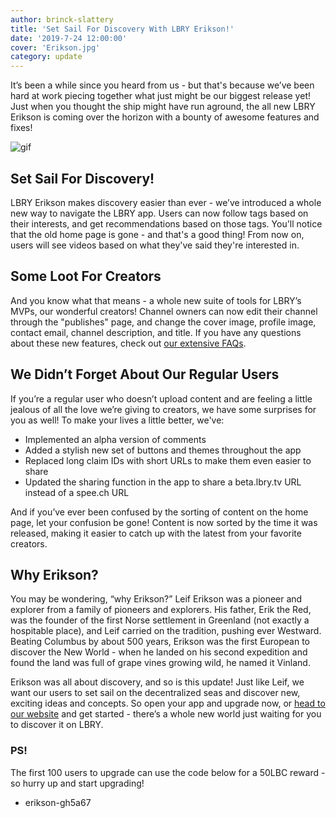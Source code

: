 ```yaml
---
author: brinck-slattery
title: 'Set Sail For Discovery With LBRY Erikson!'
date: '2019-7-24 12:00:00'
cover: 'Erikson.jpg'
category: update
---
```


It’s been a while since you heard from us - but that's because we’ve been hard at work piecing together what just might be our biggest release yet! Just when you thought the ship might have run aground, the all new LBRY Erikson is coming over the horizon with a bounty of awesome features and fixes!

![gif](https://spee.ch/8/erikson.gif)

## Set Sail For Discovery!
LBRY Erikson makes discovery easier than ever - we’ve introduced a whole new way to navigate the LBRY app. Users can now follow tags based on their interests, and get recommendations based on those tags. You'll notice that the old home page is gone - and that's a good thing! From now on, users will see videos based on what they've said they're interested in.

## Some Loot For Creators
And you know what that means - a whole new suite of tools for LBRY’s MVPs, our wonderful creators! Channel owners can now edit their channel through the "publishes" page, and change the cover image, profile image, contact email, channel description, and title. If you have any questions about these new features, check out [our extensive FAQs](https://lbry.com/faq).

## We Didn’t Forget About Our Regular Users
If you’re a regular user who doesn’t upload content and are feeling a little jealous of all the love we’re giving to creators, we have some surprises for you as well! To make your lives a little better, we've:
* Implemented an alpha version of comments
* Added a stylish new set of buttons and themes throughout the app
* Replaced long claim IDs with short URLs to make them even easier to share
* Updated the sharing function in the app to share a beta.lbry.tv URL instead of a spee.ch URL

And if you’ve ever been confused by the sorting of content on the home page, let your confusion be gone! Content is now sorted by the time it was released, making it easier to catch up with the latest from your favorite creators.

## Why Erikson?
You may be wondering, “why Erikson?” Leif Erikson was a pioneer and explorer from a family of pioneers and explorers. His father, Erik the Red, was the founder of the first Norse settlement in Greenland (not exactly a hospitable place), and Leif carried on the tradition, pushing ever Westward. Beating Columbus by about 500 years, Erikson was the first European to discover the New World - when he landed on his second expedition and found the land was full of grape vines growing wild, he named it Vinland.

Erikson was all about discovery, and so is this update! Just like Leif, we want our users to set sail on the decentralized seas and discover new, exciting ideas and concepts. So open your app and upgrade now, or [head to our website](https://LBRY.com/get) and get started - there’s a whole new world just waiting for you to discover it on LBRY.

### PS!
The first 100 users to upgrade can use the code below for a 50LBC reward - so hurry up and start upgrading!
* erikson-gh5a67
